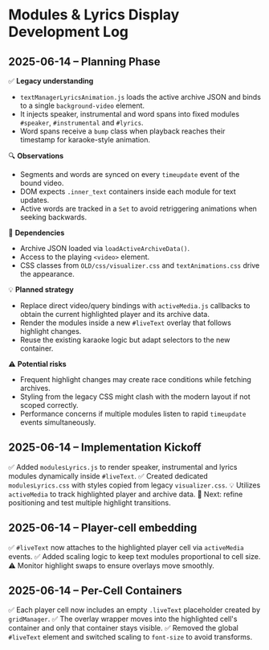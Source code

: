 # Modules & Lyrics Display Development Log

## 2025-06-14 – Planning Phase

✅ **Legacy understanding**
- `textManagerLyricsAnimation.js` loads the active archive JSON and binds to a single `background-video` element.
- It injects speaker, instrumental and word spans into fixed modules `#speaker`, `#instrumental` and `#lyrics`.
- Word spans receive a `bump` class when playback reaches their timestamp for karaoke-style animation.

🔍 **Observations**
- Segments and words are synced on every `timeupdate` event of the bound video.
- DOM expects `.inner_text` containers inside each module for text updates.
- Active words are tracked in a `Set` to avoid retriggering animations when seeking backwards.

🧠 **Dependencies**
- Archive JSON loaded via `loadActiveArchiveData()`.
- Access to the playing `<video>` element.
- CSS classes from `OLD/css/visualizer.css` and `textAnimations.css` drive the appearance.

💡 **Planned strategy**
- Replace direct video/query bindings with `activeMedia.js` callbacks to obtain the current highlighted player and its archive data.
- Render the modules inside a new `#liveText` overlay that follows highlight changes.
- Reuse the existing karaoke logic but adapt selectors to the new container.

⚠️ **Potential risks**
- Frequent highlight changes may create race conditions while fetching archives.
- Styling from the legacy CSS might clash with the modern layout if not scoped correctly.
- Performance concerns if multiple modules listen to rapid `timeupdate` events simultaneously.


## 2025-06-14 – Implementation Kickoff

✅ Added `modulesLyrics.js` to render speaker, instrumental and lyrics modules dynamically inside `#liveText`.
✅ Created dedicated `modulesLyrics.css` with styles copied from legacy `visualizer.css`.
💡 Utilizes `activeMedia` to track highlighted player and archive data.
📍 Next: refine positioning and test multiple highlight transitions.

## 2025-06-14 – Player-cell embedding

✅ `#liveText` now attaches to the highlighted player cell via `activeMedia` events.
✅ Added scaling logic to keep text modules proportional to cell size.
⚠️ Monitor highlight swaps to ensure overlays move smoothly.

## 2025-06-14 – Per-Cell Containers

✅ Each player cell now includes an empty `.liveText` placeholder created by `gridManager`.
✅ The overlay wrapper moves into the highlighted cell's container and only that container stays visible.
✅ Removed the global `#liveText` element and switched scaling to `font-size` to avoid transforms.
